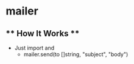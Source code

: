 # mailer

## ** How It Works **

* Just import and 
    * mailer.send(to []string, "subject", "body")